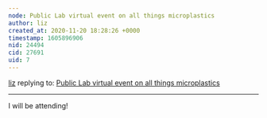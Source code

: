 ```yaml
---
node: Public Lab virtual event on all things microplastics
author: liz
created_at: 2020-11-20 18:28:26 +0000
timestamp: 1605896906
nid: 24494
cid: 27691
uid: 7
---
```




[liz](../profile/liz) replying to: [Public Lab virtual event on all things microplastics](../notes/bhamster/09-02-2020/public-lab-virtual-event-on-all-things-microplastics)

----
I will be attending!